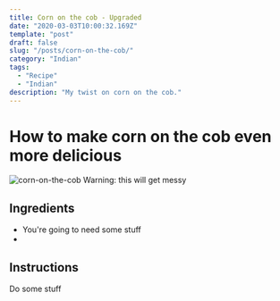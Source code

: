 ```yaml
---
title: Corn on the cob - Upgraded
date: "2020-03-03T10:00:32.169Z"
template: "post"
draft: false
slug: "/posts/corn-on-the-cob/"
category: "Indian"
tags:
  - "Recipe"
  - "Indian"
description: "My twist on corn on the cob."
---
```


# How to make corn on the cob even more delicious

![corn-on-the-cob](/media/corn-on-the-cob/finished.jpg)
Warning: this will get messy

## Ingredients

- You're going to need some stuff
-

## Instructions

Do some stuff

